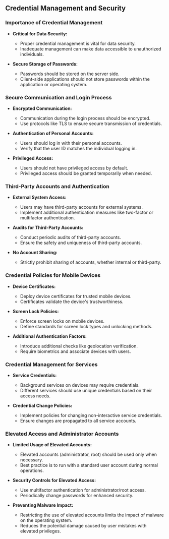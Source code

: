 ## Credential Management and Security

### Importance of Credential Management

- **Critical for Data Security:**
	- Proper credential management is vital for data security.
	- Inadequate management can make data accessible to unauthorized individuals.

- **Secure Storage of Passwords:**
	- Passwords should be stored on the server side.
	- Client-side applications should not store passwords within the application or operating system.

### Secure Communication and Login Process

- **Encrypted Communication:**
	- Communication during the login process should be encrypted.
	- Use protocols like TLS to ensure secure transmission of credentials.

- **Authentication of Personal Accounts:**
	- Users should log in with their personal accounts.
	- Verify that the user ID matches the individual logging in.

- **Privileged Access:**
	- Users should not have privileged access by default.
	- Privileged access should be granted temporarily when needed.

### Third-Party Accounts and Authentication

- **External System Access:**
	- Users may have third-party accounts for external systems.
	- Implement additional authentication measures like two-factor or multifactor authentication.

- **Audits for Third-Party Accounts:**
	- Conduct periodic audits of third-party accounts.
	- Ensure the safety and uniqueness of third-party accounts.

- **No Account Sharing:**
	- Strictly prohibit sharing of accounts, whether internal or third-party.

### Credential Policies for Mobile Devices

- **Device Certificates:**
	- Deploy device certificates for trusted mobile devices.
	- Certificates validate the device's trustworthiness.

- **Screen Lock Policies:**
	- Enforce screen locks on mobile devices.
	- Define standards for screen lock types and unlocking methods.

- **Additional Authentication Factors:**
	- Introduce additional checks like geolocation verification.
	- Require biometrics and associate devices with users.

### Credential Management for Services

- **Service Credentials:**
	- Background services on devices may require credentials.
	- Different services should use unique credentials based on their access needs.

- **Credential Change Policies:**
	- Implement policies for changing non-interactive service credentials.
	- Ensure changes are propagated to all service accounts.

### Elevated Access and Administrator Accounts

- **Limited Usage of Elevated Accounts:**
	- Elevated accounts (administrator, root) should be used only when necessary.
	- Best practice is to run with a standard user account during normal operations.

- **Security Controls for Elevated Access:**
	- Use multifactor authentication for administrator/root access.
	- Periodically change passwords for enhanced security.

- **Preventing Malware Impact:**
	- Restricting the use of elevated accounts limits the impact of malware on the operating system.
	- Reduces the potential damage caused by user mistakes with elevated privileges.